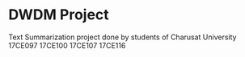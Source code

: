 # DWDM Project
 
Text Summarization project done by students of Charusat University 
17CE097
17CE100
17CE107
17CE116
